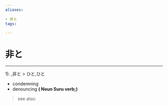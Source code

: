 ```yaml
---
aliases:
    
- 非と
tags:
    
---
```


# 非と
---
1).
,非と > ひと,ひと

- condemning
- denouncing
**( Noun Suru verb;)**
> see also: 
            